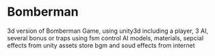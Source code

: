 # Bomberman
3d version of Bomberman Game, using unity3d
including a player, 3 AI, several bonus or traps
using fsm control AI
models, materials, sepcial effects from unity assets store
bgm and soud effects from internet
